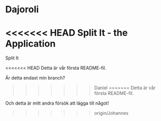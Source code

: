 ﻿Dajoroli
========

<<<<<<< HEAD
Split It - the Application
=======
Split It


<<<<<<< HEAD
Detta är vår första README-fil. 

Är detta endast min branch?
>>>>>>> Daniel
=======
Detta är vår första README-fil.

Och detta är mitt andra försök att lägga till något!
>>>>>>> origin/Johannes
